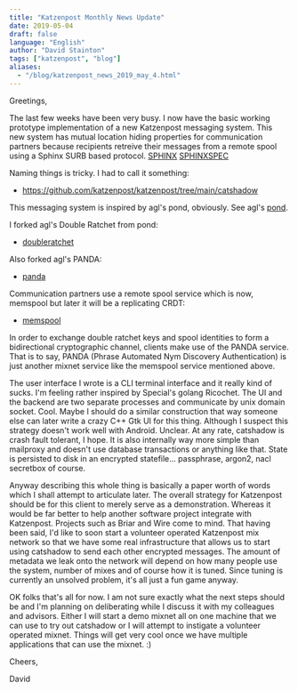 ```yaml
---
title: "Katzenpost Monthly News Update"
date: 2019-05-04
draft: false
language: "English"
author: "David Stainton"
tags: ["katzenpost", "blog"]
aliases:
  - "/blog/katzenpost_news_2019_may_4.html"
---
```


Greetings,

The last few weeks have been very busy. I now have the basic working
prototype implementation of a new Katzenpost messaging system. This
new system has mutual location hiding properties for communication
partners because recipients retreive their messages from a remote
spool using a Sphinx SURB based protocol. [SPHINX]  [SPHINXSPEC]

Naming things is tricky. I had to call it something:

- https://github.com/katzenpost/katzenpost/tree/main/catshadow

This messaging system is inspired by agl's pond, obviously.
See agl's [pond](https://github.com/agl/pond).

I forked agl's Double Ratchet from pond:

- [doubleratchet](https://github.com/katzenpost/katzenpost/tree/main/doubleratchet)

Also forked agl's PANDA:

- [panda](https://github.com/katzenpost/katzenpost/tree/main/panda)

Communication partners use a remote spool service which is now, memspool
but later it will be a replicating CRDT:

- [memspool](https://github.com/katzenpost/katzenpost/tree/main/memspool)

In order to exchange double ratchet keys and spool identities to form
a bidirectional cryptographic channel, clients make use of the PANDA
service. That is to say, PANDA (Phrase Automated Nym Discovery
Authentication) is just another mixnet service like the memspool
service mentioned above.

The user interface I wrote is a CLI terminal interface and it really
kind of sucks. I'm feeling rather inspired by Special's golang
Ricochet. The UI and the backend are two separate processes and
communicate by unix domain socket. Cool. Maybe I should do a similar construction
that way someone else can later write a crazy C++ Gtk UI for this
thing. Although I suspect this strategy doesn't work well with
Android. Unclear. At any rate, catshadow is crash fault tolerant, I
hope. It is also internally way more simple than mailproxy and doesn't
use database transactions or anything like that. State is persisted to
disk in an encrypted statefile... passphrase, argon2, nacl secretbox of course.

Anyway describing this whole thing is basically a paper worth of words
which I shall attempt to articulate later. The overall strategy for
Katzenpost should be for this client to merely serve as a
demonstration. Whereas it would be far better to help another software
project integrate with Katzenpost.  Projects such as Briar and Wire
come to mind. That having been said, I'd like to soon start a
volunteer operated Katzenpost mix network so that we have some real
infrastructure that allows us to start using catshadow to send each
other encrypted messages. The amount of metadata we leak onto the
network will depend on how many people use the system, number of mixes
and of course how it is tuned. Since tuning is currently an unsolved
problem, it's all just a fun game anyway.

OK folks that's all for now. I am not sure exactly what the next steps
should be and I'm planning on deliberating while I discuss it with my
colleagues and advisors.  Either I will start a demo mixnet all on one
machine that we can use to try out catshadow or I will attempt to
instigate a volunteer operated mixnet. Things will get very cool once
we have multiple applications that can use the mixnet. :)


Cheers,

David



[SPHINX]: https://cypherpunks.ca/~iang/pubs/Sphinx_Oakland09.pdf "Danezis, G., Goldberg, I., Sphinx: A Compact and Provably Secure Mix Format, DOI 10.1109/SP.2009.15, May 2009"
[SPHINXSPEC]: https://github.com/katzenpost/docs/blob/master/specs/sphinx.rst "Angel, Y., Danezis, G., Diaz, C., Piotrowska, A., Stainton, D., Sphinx Mix Network Cryptographic Packet Format Specification July 2017"

